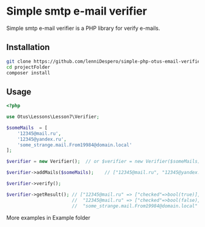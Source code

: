 # Simple smtp e-mail verifier

Simple smtp e-mail verifier is a PHP library for verify e-mails.

## Installation

```bash
git clone https://github.com/lenniDespero/simple-php-otus-email-verifier.git projectFolder
cd projectFolder
composer install
```

## Usage

```php
<?php

use Otus\Lessons\Lesson7\Verifier;

$someMails  = [
    '12345@mail.ru',
    '12345@yandex.ru',
    'some_strange.mail.From19984@domain.local'
];

$verifier = new Verifier();  // or $verifier = new Verifier($someMails)

$verifier->addMails($someMails);    // ["12345@mail.ru", "12345@yandex.ru", "example@example.com", "some_strange.mail.From19984@domain.local"]

$verifier->verify();

$verifier->getResult(); // ["12345@mail.ru" => ["checked"=>bool(true)],
                        //  "12345@mail.ru" => ["checked"=>bool(false), "error"=>"Fail: No mail <12345@yandex.ru> in mx.yandex.ru"],
                        //  "some_strange.mail.From19984@domain.local" => ["checked"=>bool(false), "error"=>"Fail: No MX from Domain 'domain.local'"]]
```

More examples in Example folder